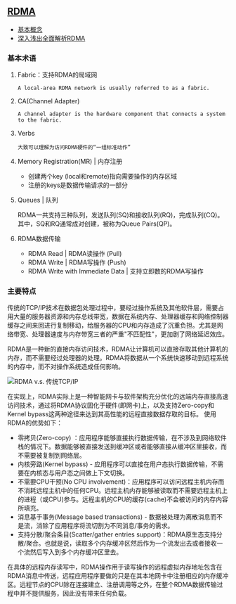 ## [RDMA](https://zhuanlan.zhihu.com/p/93727843)

- [基本概念](https://zhuanlan.zhihu.com/p/55142557)
- [深入浅出全面解析RDMA](https://tjcug.github.io/blog/2018/06/04/%E6%B7%B1%E5%85%A5%E6%B5%85%E5%87%BA%E5%85%A8%E9%9D%A2%E8%A7%A3%E6%9E%90RDMA/)

### 基本术语

1. Fabric：支持RDMA的局域网

   `A local-area RDMA network is usually referred to as a fabric.`

2. CA(Channel Adapter)

   `A channel adapter is the hardware component that connects a system to the fabric.`

3. Verbs

   `大致可以理解为访问RDMA硬件的“一组标准动作”`

4. Memory Registration(MR) | 内存注册
   - 创建两个key (local和remote)指向需要操作的内存区域
   - 注册的keys是数据传输请求的一部分

5. Queues | 队列

   RDMA一共支持三种队列，发送队列(SQ)和接收队列(RQ)，完成队列(CQ)。其中，SQ和RQ通常成对创建，被称为Queue Pairs(QP)。

6. RDMA数据传输

   - RDMA Read | RDMA读操作 (Pull)
   - RDMA Write | RDMA写操作 (Push)
   - RDMA Write with Immediate Data | 支持立即数的RDMA写操作

### 主要特点

传统的TCP/IP技术在数据包处理过程中，要经过操作系统及其他软件层，需要占用大量的服务器资源和内存总线带宽，数据在系统内存、处理器缓存和网络控制器缓存之间来回进行复制移动，给服务器的CPU和内存造成了沉重负担。尤其是网络带宽、处理器速度与内存带宽三者的严重"不匹配性"，更加剧了网络延迟效应。

RDMA是一种新的直接内存访问技术，RDMA让计算机可以直接存取其他计算机的内存，而不需要经过处理器的处理。RDMA将数据从一个系统快速移动到远程系统的内存中，而不对操作系统造成任何影响。

![RDMA v.s. 传统TCP/IP](https://tjcug.github.io/blog/images/pasted-62.png)

在实现上，RDMA实际上是一种智能网卡与软件架构充分优化的远端内存直接高速访问技术，通过将RDMA协议固化于硬件(即网卡)上，以及支持Zero-copy和Kernel bypass这两种途径来达到其高性能的远程直接数据存取的目标。 使用RDMA的优势如下：

- 零拷贝(Zero-copy) ：应用程序能够直接执行数据传输，在不涉及到网络软件栈的情况下。数据能够被直接发送到缓冲区或者能够直接从缓冲区里接收，而不需要被复制到网络层。
- 内核旁路(Kernel bypass) - 应用程序可以直接在用户态执行数据传输，不需要在内核态与用户态之间做上下文切换。
- 不需要CPU干预(No CPU involvement)：应用程序可以访问远程主机内存而不消耗远程主机中的任何CPU。远程主机内存能够被读取而不需要远程主机上的进程（或CPU)参与。远程主机的CPU的缓存(cache)不会被访问的内存内容所填充。
- 消息基于事务(Message based transactions) - 数据被处理为离散消息而不是流，消除了应用程序将流切割为不同消息/事务的需求。
- 支持分散/聚合条目(Scatter/gather entries support)：RDMA原生态支持分散/聚合。也就是说，读取多个内存缓冲区然后作为一个流发出去或者接收一个流然后写入到多个内存缓冲区里去。

在具体的远程内存读写中，RDMA操作用于读写操作的远程虚拟内存地址包含在RDMA消息中传送，远程应用程序要做的只是在其本地网卡中注册相应的内存缓冲区。远程节点的CPU除在连接建立、注册调用等之外，在整个RDMA数据传输过程中并不提供服务，因此没有带来任何负载。

